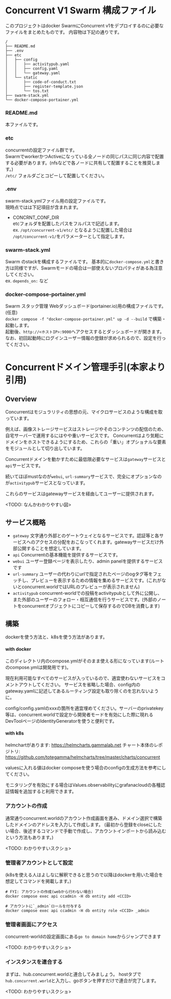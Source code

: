 # Concurrent V1 Swarm 構成ファイル
このプロジェクトはdocker SwarmにConcurrent v1をデプロイするのに必要なファイルをまとめたものです。
内容物は下記の通りです。
```
/
├── README.md
├── .env
├── etc
│   ├── config
│   │   ├── activitypub.yaml
│   │   ├── config.yaml
│   │   └── gateway.yaml
│   └── static
│       ├── code-of-conduct.txt
│       ├── register-template.json
│       └── tos.txt
├── swarm-stack.yml
└── docker-compose-portainer.yml
```

### README.md
本ファイルです。

### etc
concurrentの設定ファイル群です。  
SwarmでworkerかつActiveになっている全ノードの同じパスに同じ内容で配置する必要があります。(nfsなどで各ノードに共有して配置することを推奨します。)  
`/etc/` フォルダごとコピーして配置してください。

### .env
swarm-stack.ymlファイル用の設定ファイルです。  
現時点ではは下記項目が含まれます。  
- CONCRNT_CONF_DIR  
  etcフォルダを配置したパスをフルパスで記述します。  
  ex. `/opt/concurrent-v1/etc/` となるように配置した場合は `/opt/concurrent-v1/`をパラメーターとして指定します。

### swarm-stack.yml  
  Swarm のstackを構成するファイルです。
  基本的に`docker-compose.yml`と書き方は同様ですが、Swarmモードの場合は一部使えないプロパティがある為注意してください。  
  ex. `depends_on:` など

### docker-compose-portainer.yml
  Swarm スタック管理 Webダッシュボード(portainer.io)用の構成ファイルです。(任意)  
  `docker compose -f "docker-compose-portainer.yml" up -d --build` で構築・起動します。  
  起動後、`http://<ホストIP>:9000`へアクセスするとダッシュボードが開きます。なお、初回起動時にログインユーザー情報の登録が求められるので、設定を行ってください。

# Concurrentドメイン管理手引(本家より引用)

## Overview

Concurrentはモジュラリティの思想の元、マイクロサービスのような構成を取っています。

例えば、画像ストレージサービスはストレージやそのコンテンツの配信のため、自宅サーバーで運用するにはやや重いサービスです。
Concurrentはより気軽にドメインをホストできるようにするため、これらの「重い」オプショナルな要素をモジュールとして切り出しています。

Concurrentドメインを動かすために最低限必要なサービスは`gateway`サービスと`api`サービスです。

続いてほぼmustなのが`webui`, `url-summary`サービスで、完全にオプションなのが`activitypub`サービスとなっています。

これらのサービスはgatewayサービスを経由してユーザーに提供されます。

<TODO: なんかわかりやすい図>

## サービス概略
- `gateway` 文字通り外部とのゲートウェイとなるサービスです。認証等と各サービスへのアクセスの分配をおこなってくれます。gatewayサービスだけ外部公開することを想定しています。
- `api` Concurrentの基本機能を提供するサービスです。
- `webui` ユーザー登録ページを表示したり、admin panelを提供するサービスです
- `url-summary` ユーザーの代わりにurlで指定されたページのogタグ等をフェッチし、プレビューを表示するための情報を集めるサービスです。(これがないとconcurrent.worldではURLのプレビューが表示されません)
- `activitypub` concurrent-worldでの投稿をactivitypubとして外に公開し、また外部のユーザーのフォロー・相互通信を行うサービスです。(外部のノートをconcurrentオブジェクトにコピーして保存するのでDBを消費します)

## 構築

dockerを使う方法と、k8sを使う方法があります。

#### with docker
このディレクトリ内のcompose.ymlがそのまま使える形になっています(ルートのcompose.ymlは開発用です)。

現在利用可能なすべてのサービスが入っているので、適宜使わないサービスをコメントアウトしてください。
サービスを省略した場合、config内のgateway.yamlに記述してあるルーティング設定も取り除くのを忘れないように。

config/config.yamlのxxxの箇所を適宜埋めてください。サーバーのprivatekey等は、concurrent.worldで設定から開発者モードを有効にした際に現れるDevToolページのIdentityGeneratorを使うと便利です。

#### with k8s
helmchartがあります: https://helmcharts.gammalab.net
チャート本体のレポジトリ: https://github.com/totegamma/helmcharts/tree/master/charts/concurrent

valuesに入れる値はdocker composeを使う場合のconfigの生成方法を参考にしてください。

モニタリングを有効にする場合はValues.observabilityにgrafanacloudの各種認証情報を追加すると利用できます。

### アカウントの作成
通常通りconcurrent.worldのアカウント作成画面を進み、ドメイン選択で構築したドメインのアドレスを入力して作成します。
(最初から登録をcloseにしたい場合、後述するコマンドで手動で作成し、アカウントインポートから読み込むという方法もあります。)

<TODO: わかりやすいスクショ>

### 管理者アカウントとして設定
(k8sを使える人はよしなに解釈できると思うので以降はdockerを用いた場合を想定してコマンドを掲載します。)

```
# FYI: アカウントの作成(webから行わない場合)
docker compose exec api ccadmin -H db entity add <CCID>

# アカウントに`_admin`ロールを付与する
docker compose exec api ccadmin -H db entity role <CCID> _admin
```

### 管理者画面にアクセス
concurrent-worldの設定画面にある`go to domain home`からジャンプできます

<TODO: わかりやすいスクショ>

### インスタンスを連合する
まずは、hub.concurrent.worldと連合してみましょう。
hostタブで`hub.concurrent.world`と入力し、goボタンを押すだけで連合が完了します。

<TODO: わかりやすいスクショ>

